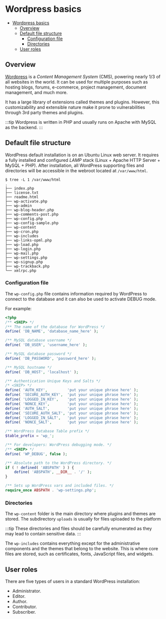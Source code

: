 # Wordpress basics

- [Wordpress basics](#wordpress-basics)
  - [Overview](#overview)
  - [Default file structure](#default-file-structure)
    - [Configuration file](#configuration-file)
    - [Directories](#directories)
  - [User roles](#user-roles)

## Overview

[Wordpress](https://wordpress.org/) is a _Content Management System_ (CMS), powering nearly 1/3 of all websites in the world. It can be used for multiple purposes such as hosting blogs, forums, e-commerce, project management, document management, and much more.

It has a large library of extensions called themes and plugins. However, this customizability and extensible nature make it prone to vulnerabilities through 3rd party themes and plugins.

:::tip
Wordpress is written in PHP and usually runs on Apache with MySQL as the backend.
:::

## Default file structure

WordPress default installation is on an Ubuntu Linux web server. It requires a fully installed and configured _LAMP_ stack (Linux + Apache HTTP Server + MySQL + PHP). After installation, all WordPress supporting files and directories will be accessible in the webroot located at `/var/www/html`.

```console
$ tree -L 1 /var/www/html
.
├── index.php
├── license.txt
├── readme.html
├── wp-activate.php
├── wp-admin
├── wp-blog-header.php
├── wp-comments-post.php
├── wp-config.php
├── wp-config-sample.php
├── wp-content
├── wp-cron.php
├── wp-includes
├── wp-links-opml.php
├── wp-load.php
├── wp-login.php
├── wp-mail.php
├── wp-settings.php
├── wp-signup.php
├── wp-trackback.php
└── xmlrpc.php
```

### Configuration file

The `wp-config.php` file contains information required by WordPress to connect to the database and it can also be used to activate DEBUG mode.

For example:

```php
<?php
/** <SNIP> */
/** The name of the database for WordPress */
define( 'DB_NAME', 'database_name_here' );

/** MySQL database username */
define( 'DB_USER', 'username_here' );

/** MySQL database password */
define( 'DB_PASSWORD', 'password_here' );

/** MySQL hostname */
define( 'DB_HOST', 'localhost' );

/** Authentication Unique Keys and Salts */
/* <SNIP> */
define( 'AUTH_KEY',         'put your unique phrase here' );
define( 'SECURE_AUTH_KEY',  'put your unique phrase here' );
define( 'LOGGED_IN_KEY',    'put your unique phrase here' );
define( 'NONCE_KEY',        'put your unique phrase here' );
define( 'AUTH_SALT',        'put your unique phrase here' );
define( 'SECURE_AUTH_SALT', 'put your unique phrase here' );
define( 'LOGGED_IN_SALT',   'put your unique phrase here' );
define( 'NONCE_SALT',       'put your unique phrase here' );

/** WordPress Database Table prefix */
$table_prefix = 'wp_';

/** For developers: WordPress debugging mode. */
/** <SNIP> */
define( 'WP_DEBUG', false );

/** Absolute path to the WordPress directory. */
if ( ! defined( 'ABSPATH' ) ) {
	define( 'ABSPATH', __DIR__ . '/' );
}

/** Sets up WordPress vars and included files. */
require_once ABSPATH . 'wp-settings.php';
```

### Directories

The `wp-content` folder is the main directory where plugins and themes are stored. The subdirectory `uploads` is usually for files uploaded to the platform

:::tip
These directories and files should be carefully enumerated as they may lead to contain sensitive data.
:::

The `wp-includes` contains everything except for the administrative components and the themes that belong to the website. This is where core files are stored, such as certificates, fonts, JavaScript files, and widgets.

## User roles

There are five types of users in a standard WordPress installation:

- Administrator.
- Editor.
- Author.
- Contributor.
- Subscriber.
